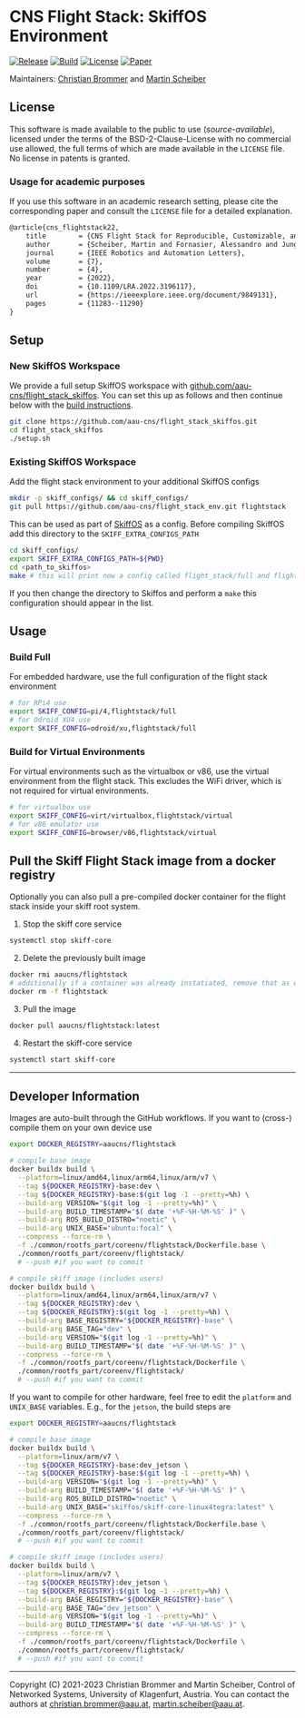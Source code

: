 # CNS Flight Stack: SkiffOS Environment

[![Release](https://img.shields.io/github/v/release/aau-cns/flight_stack_env?include_prereleases&logo=github)](https://github.com/aau-cns/flight_stack_env/releases)
[![Build](https://img.shields.io/github/actions/workflow/status/aau-cns/flight_stack_env/build-env-container.yml?branch=main&logo=docker&label=latest%20build)](https://github.com/aau-cns/flight_stack_env/actions/workflows/build-env-container.yml)
[![License](https://img.shields.io/badge/License-AAUCNS-336B81.svg)](https://github.com/aau-cns/flight_stack_env/blob/main/LICENSE) [![Paper](https://img.shields.io/badge/IEEEXplore-10.1109/LRA.2022.3196117-00629B.svg?logo=ieee)](https://doi.org/10.1109/LRA.2022.3196117)


Maintainers: [Christian Brommer](mailto:christian.brommer@aau.at) and [Martin Scheiber](mailto:martin.scheiber@aau.at)

## License
This software is made available to the public to use (_source-available_), licensed under the terms of the BSD-2-Clause-License with no commercial use allowed, the full terms of which are made available in the `LICENSE` file. No license in patents is granted.

### Usage for academic purposes
If you use this software in an academic research setting, please cite the
corresponding paper and consult the `LICENSE` file for a detailed explanation.

```latex
@article{cns_flightstack22,
    title        = {CNS Flight Stack for Reproducible, Customizable, and Fully Autonomous Applications},
    author       = {Scheiber, Martin and Fornasier, Alessandro and Jung, Roland and Böhm, Christoph and Dhakate, Rohit and Stewart, Christian and Steinbrener, Jan and Weiss, Stephan and Brommer, Christian},
    journal      = {IEEE Robotics and Automation Letters},
    volume       = {7},
    number       = {4},
    year         = {2022},
    doi          = {10.1109/LRA.2022.3196117},
    url          = {https://ieeexplore.ieee.org/document/9849131},
    pages        = {11283--11290}
}
```


## Setup
### New SkiffOS Workspace
We provide a full setup SkiffOS workspace with [github.com/aau-cns/flight_stack_skiffos](https://github.com/aau-cns/flight_stack_skiffos). You can set this up as follows and then continue below with the [build instructions](#usage).

```bash
git clone https://github.com/aau-cns/flight_stack_skiffos.git
cd flight_stack_skiffos
./setup.sh
```

### Existing SkiffOS Workspace
Add the flight stack environment to your additional SkiffOS configs

```bash
mkdir -p skiff_configs/ && cd skiff_configs/
git pull https://github.com/aau-cns/flight_stack_env.git flightstack
```

This can be used as part of [SkiffOS](https://github.com/skiffos/skiffos) as a config. Before compiling SkiffOS add this directory to the `SKIFF_EXTRA_CONFIGS_PATH`

```bash
cd skiff_configs/
export SKIFF_EXTRA_CONFIGS_PATH=${PWD}
cd <path_to_skiffos>
make # this will print now a config called flight_stack/full and flight_stack/virtual
```

If you then change the directory to Skiffos and perform a `make` this configuration should appear in the list.

## Usage
### Build Full
For embedded hardware, use the full configuration of the flight stack environment

```bash
# for RPi4 use
export SKIFF_CONFIG=pi/4,flightstack/full
# for Odroid XU4 use
export SKIFF_CONFIG=odroid/xu,flightstack/full
```

### Build for Virtual Environments
For virtual environments such as the virtualbox or v86, use the virtual environment from the flight stack. This excludes the WiFi driver, which is not required for virtual environments.

```bash
# for virtualbox use
export SKIFF_CONFIG=virt/virtualbox,flightstack/virtual
# for v86 emulator use
export SKIFF_CONFIG=browser/v86,flightstack/virtual
```

## Pull the Skiff Flight Stack image from a docker registry

Optionally you can also pull a pre-compiled docker container for the flight stack inside your skiff root system.

1. Stop the skiff core service

```sh
systemctl stop skiff-core
```

2. Delete the previously built image 

```sh
docker rmi aaucns/flightstack
# additionally if a container was already instatiated, remove that as well
docker rm -f flightstack
```

3. Pull the image

```sh
docker pull aaucns/flightstack:latest
```

4. Restart the skiff-core service

```sh
systemctl start skiff-core
```

---

## Developer Information

Images are auto-built through the GitHub workflows. If you want to (cross-) compile them on your own device use

```bash
export DOCKER_REGISTRY=aaucns/flightstack

# compile base image
docker buildx build \
  --platform=linux/amd64,linux/arm64,linux/arm/v7 \
  --tag ${DOCKER_REGISTRY}-base:dev \
  --tag ${DOCKER_REGISTRY}-base:$(git log -1 --pretty=%h) \
  --build-arg VERSION="$(git log -1 --pretty=%h)" \
  --build-arg BUILD_TIMESTAMP="$( date '+%F-%H-%M-%S' )" \
  --build-arg ROS_BUILD_DISTRO="noetic" \
  --build-arg UNIX_BASE="ubuntu:focal" \
  --compress --force-rm \
  -f ./common/rootfs_part/coreenv/flightstack/Dockerfile.base \
  ./common/rootfs_part/coreenv/flightstack/
  # --push #if you want to commit

# compile skiff image (includes users)
docker buildx build \
  --platform=linux/amd64,linux/arm64,linux/arm/v7 \
  --tag ${DOCKER_REGISTRY}:dev \
  --tag ${DOCKER_REGISTRY}:$(git log -1 --pretty=%h) \
  --build-arg BASE_REGISTRY="${DOCKER_REGISTRY}-base" \
  --build-arg BASE_TAG="dev" \
  --build-arg VERSION="$(git log -1 --pretty=%h)" \
  --build-arg BUILD_TIMESTAMP="$( date '+%F-%H-%M-%S' )" \
  --compress --force-rm \
  -f ./common/rootfs_part/coreenv/flightstack/Dockerfile \
  ./common/rootfs_part/coreenv/flightstack/
  # --push #if you want to commit
```

If you want to compile for other hardware, feel free to edit the `platform` and `UNIX_BASE` variables. E.g., for the `jetson`, the build steps are

```bash
export DOCKER_REGISTRY=aaucns/flightstack

# compile base image
docker buildx build \
  --platform=linux/arm/v7 \
  --tag ${DOCKER_REGISTRY}-base:dev_jetson \
  --tag ${DOCKER_REGISTRY}-base:$(git log -1 --pretty=%h) \
  --build-arg VERSION="$(git log -1 --pretty=%h)" \
  --build-arg BUILD_TIMESTAMP="$( date '+%F-%H-%M-%S' )" \
  --build-arg ROS_BUILD_DISTRO="noetic" \
  --build-arg UNIX_BASE="skiffos/skiff-core-linux4tegra:latest" \
  --compress --force-rm \
  -f ./common/rootfs_part/coreenv/flightstack/Dockerfile.base \
  ./common/rootfs_part/coreenv/flightstack/
  # --push #if you want to commit

# compile skiff image (includes users)
docker buildx build \
  --platform=linux/arm/v7 \
  --tag ${DOCKER_REGISTRY}:dev_jetson \
  --tag ${DOCKER_REGISTRY}:$(git log -1 --pretty=%h) \
  --build-arg BASE_REGISTRY="${DOCKER_REGISTRY}-base" \
  --build-arg BASE_TAG="dev_jetson" \
  --build-arg VERSION="$(git log -1 --pretty=%h)" \
  --build-arg BUILD_TIMESTAMP="$( date '+%F-%H-%M-%S' )" \
  --compress --force-rm \
  -f ./common/rootfs_part/coreenv/flightstack/Dockerfile \
  ./common/rootfs_part/coreenv/flightstack/
  # --push #if you want to commit
```

---

Copyright (C) 2021-2023 Christian Brommer and Martin Scheiber, Control of Networked Systems, University of Klagenfurt, Austria.
You can contact the authors at [christian.brommer@aau.at](mailto:christian.brommer@aau.at?subject=[CNS%20Flight%20Stack]%20flightstack%20SKiffOS%20Environment), [martin.scheiber@aau.at](mailto:martin.scheiber@aau.at?subject=[CNS%20Flight%20Stack]%20flightstack%20SKiffOS%20Environment).